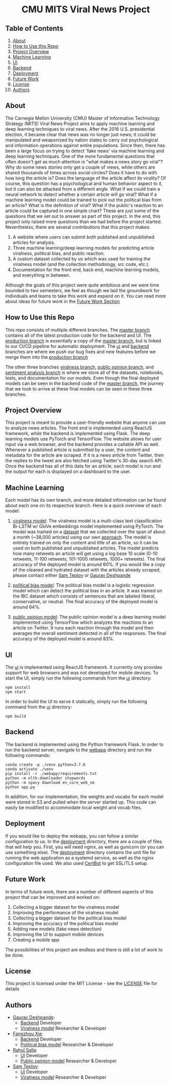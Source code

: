 <div align="center">

# CMU MITS Viral News Project

</div>

## Table of Contents
1. [About](#about)
2. [How to Use this Repo](#how-to-use-this-repo)
3. [Project Overview](#project-overview)
4. [Machine Learning](#machine-learning)
5. [UI](#ui)
6. [Backend](#backend)
7. [Deployment](#deployment)
8. [Future Work](#future-work)
9. [License](#license)
10. [Authors](#authors)

## About
The Carnegie Mellon University (CMU) Master of Information Technology Strategy (MITS) Viral News Project aims to apply machine learning and deep learning techniques to viral news. After the 2016 U.S. presidential election, it became clear that news was no longer just news; it could be manipulated and weaponized by nation states to carry out psychological and information operations against entire populations. Since then, there has been a large focus on trying to detect 'fake news' via machine learning and deep learning techniques. One of the more fundamental questions that often doesn't get as much attention is "what makes a news story go viral"? Why do some news stories only get a couple of views, while others are shared thousands of times across social circles? Does it have to do with how long the article is? Does the language of the article affect its virality? Of course, this question has a psychological and human behavior aspect to it, but it can also be attacked from a different angle. What if we could train a neural network to detect whether a certain article will go viral? What if a machine learning model could be trained to pick out the political bias from an article? What is the definition of viral? What if the public's reaction to an article could be captured in one simple chart? These are just some of the questions that we set out to answer as part of this project. In the end, this project only raised more questions than we had before the project started. Nevertheless, there are several contributions that this project makes:

1. A website where users can submit both published and unpublished articles for analysis.
2. Three machine learning/deep learning models for predicting article viralness, political bias, and public reaction.
3. A custom dataset collected by us which was used for training the viralness model (and the collection methodology, src code, etc.).
4. Documentation for the front end, back end, machine learning models, and everything in between.

Although the goals of this project were quite ambitious and we were time bounded to two semesters, we feel as though we laid the groundwork for individuals and teams to take this work and expand on it. You can read more about ideas for future work in the [Future Work Section](#future-work) 

## How to Use this Repo

This repo consists of multiple different branches. The [master branch](https://github.com/raaahulss/project_viralnews) contains all of the latest production code for the backend and UI. The [production branch](https://github.com/raaahulss/project_viralnews/tree/production) is essentially a copy of the [master branch](https://github.com/raaahulss/project_viralnews), but is linked to our CI/CD pipeline for automatic deployment. The [ui](https://github.com/raaahulss/project_viralnews/tree/ui) and [backend](https://github.com/raaahulss/project_viralnews/tree/backend) branches are where we push our bug fixes and new features before we merge them into the [production branch](https://github.com/raaahulss/project_viralnews/tree/production)

The other three branches [viralness branch](https://github.com/raaahulss/project_viralnews/tree/viralness), [public opinion branch](https://github.com/raaahulss/project_viralnews/tree/public_opinion), and [sentiment analysis branch](https://github.com/raaahulss/project_viralnews/tree/sentiment_analysis) is where we store all of the datasets, notebooks, tests, and documentation for our models. Even though the final deployed models can be seen in the backend code of the [master branch](https://github.com/raaahulss/project_viralnews), the journey that we took to arrive at these final models can be seen in these three branches. 



## Project Overview

This project is meant to provide a user-friendly website that anyone can use to analyze news articles. The front end is implemented using ReactJS framework, while the backend is implemented using Flask. The deep learning models use PyTorch and TensorFlow. The website allows for user input via a web browser, and the backend provides a callable API as well. Whenever a published article is submitted by a user, the content and metadata for the article are scraped. If it is a news article from Twitter, then the replies to the tweet are also fetched using Twitter's 30-day search API. Once the backend has all of this data for an article, each model is run and the output for each is displayed on a dashboard to the user. 



## Machine Learning

Each model has its own branch, and more detailed information can be found about each one on its respective branch. Here is a quick overview of each model:
1. [viralness model](https://github.com/raaahulss/project_viralnews/tree/viralness): The viralness model is a multi-class text classification Bi-LSTM w/ GloVe embeddings model implemented using PyTorch. The model was trained on a [dataset](https://github.com/raaahulss/project_viralnews/blob/viralness/data/retweet_July_20_20_19.csv) that we collected over the span of about a month (~38,000 articles) using our own [approach](https://github.com/raaahulss/project_viralnews/tree/viralness/dataset_collector). The model is entirely trained on only the content and title of an article, so it can be used on both published and unpublished articles. The model predicts how many retweets an article will get using a log base 10 scale (0-10 retweets, 11-100 retweets, 101-1000 retweets, 1000+ retweets). The final accuracy of the deployed model is around 60%. If you would like a copy of the cleaned and hydrated dataset with the articles already scraped, please contact either [Sam Teplov](https://github.com/samteplov) or [Gaurav Deshpande](https://github.com/g2des)

2. [political bias model](https://github.com/raaahulss/project_viralnews/tree/sentiment_analysis): The political bias model is a logistic regression model which can detect the political bias in an article. It was trained on the IBC dataset which consists of sentences that are labeled liberal, conservative, or neutral. The final accuracy of the deployed model is around 64%. 

3. [public opinion model](https://github.com/raaahulss/project_viralnews/tree/public_opinion): The public opinion model is a deep learning model implemented using TensorFlow which analyzes the reactions to an article on Twitter. It runs each reaction through the model and then averages the overall sentiment detected in all of the responses. The final accuracy of the deployed model is around 83%. 

## UI

The [ui](https://github.com/raaahulss/project_viralnews/tree/master/ui) is implemented using ReactJS framework. It currently only provides support for web browsers and was not developed for mobile devices. To start the UI, simply run the following commands from the [ui](https://github.com/raaahulss/project_viralnews/tree/master/ui) directory:

```
npm install
npm start
```

In order to build the UI to serve it statically, simply run the following command from the [ui](https://github.com/raaahulss/project_viralnews/tree/master/ui) directory:

```
npm build
```

## Backend

The backend is implemented using the Python framework Flask. In order to run the backend server, navigate to the [webapp](https://github.com/raaahulss/project_viralnews/tree/master/webapp) directory and run the following commands:

```
conda create -p ./venv python=3.7.6
conda activate ./venv
pip install -r ./webapp/requirements.txt
python -m nltk.downloader stopwords
python -m spacy download en_core_web_sm
python app.py
```
In addition, for our implementation, the weights and vocabs for each model were stored in S3 and pulled when the server started up. This code can easily be modified to accommodate local weight and vocab files.  

## Deployment

If you would like to deploy the webapp, you can follow a similar configuration to us. In the [deployment](https://github.com/raaahulss/project_viralnews/tree/ui/deployment/backend) directory, there are a couple of files that will help you. First, you will need nginx, as well as gunicorn (or you can use something else). The [deployment](https://github.com/raaahulss/project_viralnews/tree/ui/deployment/backend) directory contains the unit file for running the web application as a systemd service, as well as the nginx configuration file used. We also used [CertBot](https://certbot.eff.org/) to get SSL/TLS setup. 

## Future Work

In terms of future work, there are a number of different aspects of this project that can be improved and worked on:
1. Collecting a bigger dataset for the viralness model
2. Improving the performance of the viralness model
3. Collecting a bigger dataset for the political bias model
4. Improving the accuracy of the political bias model
5. Adding new models (fake news detection) 
6. Improving the UI to support mobile devices
7. Creating a mobile app

The possibilities of this project are endless and there is still a lot of work to be done. 


## License

This project is licensed under the MIT License - see the [LICENSE](https://github.com/raaahulss/project_viralnews/blob/master/LICENSE) file for details


## Authors

- [Gaurav Deshpande](https://github.com/g2des):
  - [Backend](https://github.com/raaahulss/project_viralnews/tree/master/webapp) Developer
  - [Viralness model](https://github.com/raaahulss/project_viralnews/tree/viralness) Researcher & Developer
- [Fangzhou Xie](https://github.com/fangzhouxie):
  - [Backend](https://github.com/raaahulss/project_viralnews/tree/master/webapp) Developer
  - [Political bias model](https://github.com/raaahulss/project_viralnews/tree/sentiment_analysis) Researcher & Developer
- [Rahul Salla](https://github.com/raaahulss):
  - [UI](https://github.com/raaahulss/project_viralnews/tree/master/ui) Developer 
  - [Public opinion model](https://github.com/raaahulss/project_viralnews/tree/public_opinion) Researcher & Developer
- [Sam Teplov](https://github.com/samteplov):
  - [UI](https://github.com/raaahulss/project_viralnews/tree/master/ui) Developer
  - [Viralness model](https://github.com/raaahulss/project_viralnews/tree/viralness) Researcher & Developer
